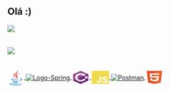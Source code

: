 ## Olá :)
 <div>
  <a href="https://github.com/eduardo-diniz">
  <img height="180em" src="https://github-readme-stats.vercel.app/api?username=eduardo-diniz&show_icons=true&theme=dracula&include_all_commits=true&count_private=true&locale=pt-BR"/>
  <p><br><p\>
  <img height="180em" src="https://github-readme-stats.vercel.app/api/top-langs/?username=eduardo-diniz&layout=compact&langs_count=7&theme=dracula&locale=pt-BR"/>
</div>
<div style="display: inline_block"><br>
 
  <img align="center" alt="Logo-Java" height="37" width="37" src="https://raw.githubusercontent.com/devicons/devicon/master/icons/java/java-original.svg">
   <img align="center" alt="Logo-Spring" height="32" width="32" src="https://www.vectorlogo.zone/logos/springio/springio-icon.svg">
  <img align="center" alt="Logo-Csharp" height="30" width="40" src="https://raw.githubusercontent.com/devicons/devicon/master/icons/csharp/csharp-original.svg">
  <img align="center" alt="Logo-Js" height="30" width="40" src="https://raw.githubusercontent.com/devicons/devicon/master/icons/javascript/javascript-plain.svg">
  <img align="center" alt="Postman" height="33" width="33" src="https://www.vectorlogo.zone/logos/getpostman/getpostman-icon.svg">
  <img align="center" alt="Logo-HTML" height="30" width="40" src="https://raw.githubusercontent.com/devicons/devicon/master/icons/html5/html5-original.svg">

  
  
</div>
